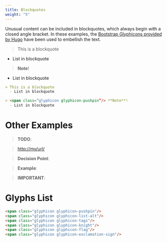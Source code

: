 ```yaml
---
title: Blockquotes
weight: "5"
---
```


Unusual content can be included in blockquotes, which always begin with a closed angle bracket. In these examples, the [Bootstrap Glyphicons provided by Hugo](http://glyphicons.bootstrapcheatsheets.com/) have been used to embellish the text.

> This is a blockquote
  - List in blockquote

> <span class="glyphicon glyphicon-pushpin"/> **Note**!
  - List in blockquote

```md
> This is a blockquote
  - List in blockquote

> <span class=”glyphicon glyphicon-pushpin”/> **Note**!
  - List in blockquote
```

# Other Examples

> <span class="glyphicon glyphicon-list-alt"/> **TODO**:

> <span class="glyphicon glyphicon-tags"/> <http://my/url/>

> <span class="glyphicon glyphicon-knight"/> **Decision Point**:

> <span class="glyphicon glyphicon-flag"/> **Example**:

> <span class="glyphicon glyphicon-exclamation-sign"/> **IMPORTANT**:

# Glyphs List

```html
<span class="glyphicon glyphicon-pushpin"/>
<span class="glyphicon glyphicon-list-alt"/>
<span class="glyphicon glyphicon-tags"/>
<span class="glyphicon glyphicon-knight"/>
<span class="glyphicon glyphicon-flag"/>
<span class="glyphicon glyphicon-exclamation-sign"/>
```
